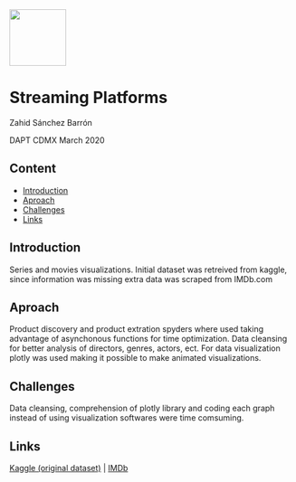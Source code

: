 <img src="https://bit.ly/2VnXWr2" width="100"/>

# Streaming Platforms
Zahid Sánchez Barrón

DAPT CDMX March 2020

## Content
- [Introduction](#introduction) 
- [Aproach](#aproach)
- [Challenges](#challenges)
- [Links](#links)

<a name="introduction"></a>

## Introduction
Series and movies visualizations. Initial dataset was retreived from kaggle, since information was missing extra data was scraped from IMDb.com

<a name='aproach'></a>

## Aproach
Product discovery and product extration spyders where used taking advantage of asynchonous functions for time optimization. 
Data cleansing for better analysis of directors, genres, actors, ect. For data visualization plotly was used making it possible to make animated visualizations.

<a name="challenges"></a>

## Challenges
Data cleansing, comprehension of plotly library and coding each graph instead of using visualization softwares were time comsuming.

<a name="links"></a>

## Links
[Kaggle (original dataset)](https://www.kaggle.com/ruchi798/movies-on-netflix-prime-video-hulu-and-disney) |
[IMDb](http://imdb.com/)